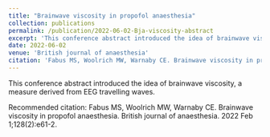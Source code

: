 ```yaml
---
title: "Brainwave viscosity in propofol anaesthesia"
collection: publications
permalink: /publication/2022-06-02-Bja-viscosity-abstract
excerpt: 'This conference abstract introduced the idea of brainwave viscosity, a measure derived from EEG travelling waves.'
date: 2022-06-02
venue: 'British journal of anaesthesia'
citation: 'Fabus MS, Woolrich MW, Warnaby CE. Brainwave viscosity in propofol anaesthesia. British journal of anaesthesia. 2022 Feb 1;128(2):e61-2.'
---
```

This conference abstract introduced the idea of brainwave viscosity, a measure derived from EEG travelling waves.

Recommended citation: Fabus MS, Woolrich MW, Warnaby CE. Brainwave viscosity in propofol anaesthesia. British journal of anaesthesia. 2022 Feb 1;128(2):e61-2.